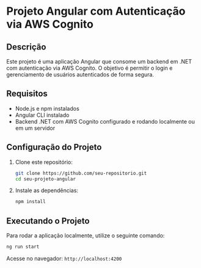 # Projeto Angular com Autenticação via AWS Cognito

## Descrição
Este projeto é uma aplicação Angular que consome um backend em .NET com autenticação via AWS Cognito. O objetivo é permitir o login e gerenciamento de usuários autenticados de forma segura.

## Requisitos
- Node.js e npm instalados
- Angular CLI instalado
- Backend .NET com AWS Cognito configurado e rodando localmente ou em um servidor

## Configuração do Projeto

1. Clone este repositório:
   ```sh
   git clone https://github.com/seu-repositorio.git
   cd seu-projeto-angular
   ```
2. Instale as dependências:
   ```sh
   npm install
   ```

## Executando o Projeto
Para rodar a aplicação localmente, utilize o seguinte comando:
```sh
ng run start
```
Acesse no navegador: `http://localhost:4200`
